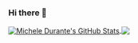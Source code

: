 ### Hi there 👋

<!--
**micheledurante/micheledurante** is a ✨ _special_ ✨ repository because its `README.md` (this file) appears on your GitHub profile.

Here are some ideas to get you started:

- 🔭 I’m currently working on ...
- 🌱 I’m currently learning ...
- 👯 I’m looking to collaborate on ...
- 🤔 I’m looking for help with ...
- 💬 Ask me about ...
- 📫 How to reach me: ...
- 😄 Pronouns: ...
- ⚡ Fun fact: ...
-->

<a href="https://github.com/micheledurante">
  <img align="center" src="https://github-readme-stats.vercel.app/api?username=micheledurante&show_icons=true&count_private=true&line_height=33&theme=graywhite" alt="Michele Durante's GitHub Stats" />
</a>

<a href="https://github.com/micheledurante">
  <img align="center" src="https://github-readme-stats.vercel.app/api/top-langs/?username=micheledurante&langs_count=4&line_height=35&theme=graywhite" />
</a>
